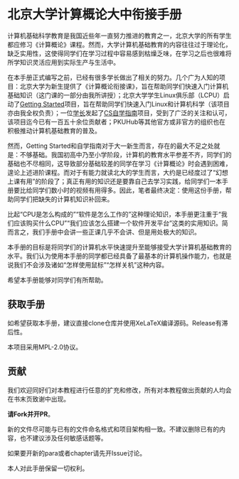 # 北京大学计算概论大中衔接手册

计算机基础科学教育是我国近些年一直努力推进的教育之一，北京大学的所有学生都应修习《计算概论》课程。然而，大学计算机基础教育的内容往往过于理论化，缺乏实用性，这使得同学们在学习过程中容易感到枯燥乏味，在学习之后也很难将所学知识灵活应用到实际生产与生活中。

在本手册正式编写之前，已经有很多学长做出了相关的努力。几个广为人知的项目：北京大学为新生提供了《计算概论衔接课》，旨在帮助同学们快速入门计算机基础知识（这门课的一部分由我所讲授）；北京大学学生Linux俱乐部（LCPU）启动了[Getting Started](https://missing.lcpu.dev)项目，旨在帮助同学们快速入门Linux和计算机科学（该项目亦由我全权负责）；一位[学长](https://github.com/PKUFlyingPig)发起了[CS自学指南](https://csdiy.wiki/)项目，受到了广泛的关注和认可，该项目迄今已有一百五十余位贡献者；PKUHub等其他官方或非官方的组织也在积极推动计算机基础教育的普及。

然而，Getting Started和自学指南对于大一新生而言，存在的最大不足之处就是：不够基础。我国初高中乃至小学阶段，计算机的教育水平参差不齐，同学们的基础也不尽相同，这导致部分基础较差的同学在学习《计算概论》时会遇到困难，遑论上述进阶课程。而对于有能力就读北大的学生而言，大约是已经度过了“幻想上课有用”的阶段了；真正有用的知识还是要靠自己去学习实践，给同学们一本手册要比给同学们数小时的视频有用得多。因此，笔者最终决定：使用这份手册，帮助同学们把缺失的计算机知识补回来。

比起“CPU是怎么构成的”“软件是怎么工作的”这种理论知识，本手册更注重于“我们应该购买什么CPU”“我们应该怎么搭建一个软件开发平台”这类的实用知识。简而言之，我们手册中会讲一些正课几乎不会讲、但是用处极大的知识。

本手册的目标是将同学们的计算机水平快速提升至能够接受大学计算机基础教育的水平。我们认为使用本手册的同学都已经具备了最基本的计算机操作能力，也就是说我们不会涉及诸如“怎样使用鼠标”“怎样关机”这种内容。

希望本手册能够对同学们有所帮助。

## 获取手册

如希望获取本手册，建议直接clone仓库并使用XeLaTeX编译源码。Release有滞后性。

本项目采用MPL-2.0协议。

## 贡献

我们欢迎同好们对本教程进行任意的扩充和修改，所有对本教程做出贡献的人均会在书末页致谢中出现。

**请Fork并开PR**。

新的文件尽可能与已有的文件命名格式和项目架构相一致。不建议删除已有的内容，也不建议涉及任何敏感话题等。

如果要开新的para或者chapter请先开Issue讨论。

本人对此手册保留一切权利。

